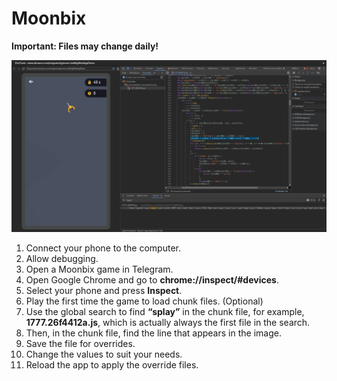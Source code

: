 # Moonbix

**Important: Files may change daily!**

![Binance Moonbix Bot](image.png)

1. Connect your phone to the computer.
2. Allow debugging.
3. Open a Moonbix game in Telegram.
4. Open Google Chrome and go to **chrome://inspect/#devices**.
5. Select your phone and press **Inspect**.
6. Play the first time the game to load chunk files. (Optional)
7. Use the global search to find **“splay”** in the chunk file, for example, **1777.26f4412a.js**, which is actually always the first file in the search.
8. Then, in the chunk file, find the line that appears in the image.
9.  Save the file for overrides.
10. Change the values to suit your needs.
11. Reload the app to apply the override files.